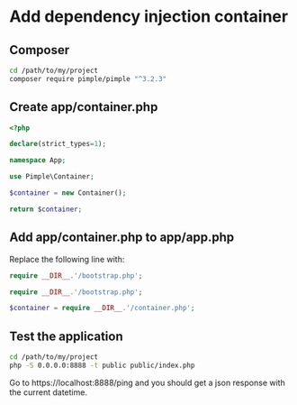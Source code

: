 # Add dependency injection container

## Composer

```bash
cd /path/to/my/project
composer require pimple/pimple "^3.2.3"
```

## Create app/container.php

```php
<?php

declare(strict_types=1);

namespace App;

use Pimple\Container;

$container = new Container();

return $container;
```

## Add app/container.php to app/app.php

Replace the following line with:

```php
require __DIR__.'/bootstrap.php';
```

```php
require __DIR__.'/bootstrap.php';

$container = require __DIR__.'/container.php';
```

## Test the application

```bash
cd /path/to/my/project
php -S 0.0.0.0:8888 -t public public/index.php
```

Go to https://localhost:8888/ping and you should get a json response with the current datetime.
